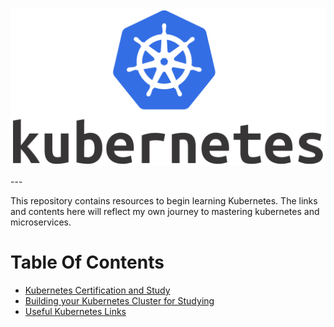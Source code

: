 <!-- <p align="center">
  <img width="512" height="91" title="Kubernetes Logo" src="images/kubernetes-logo-white.png">
</p> -->

<p align="center">
  <img title="Kubernetes Logo" src="images/kubernetes-logo-white.png">
</p>
---

This repository contains resources to begin learning Kubernetes. The links and contents here will reflect my own journey to mastering kubernetes and microservices.

# Table Of Contents
- [Kubernetes Certification and Study](readme/certification_and_study.md)
- [Building your Kubernetes Cluster for Studying](readme/building_the_cluster.md)
- [Useful Kubernetes Links](readme/kubernetes_links.md)
